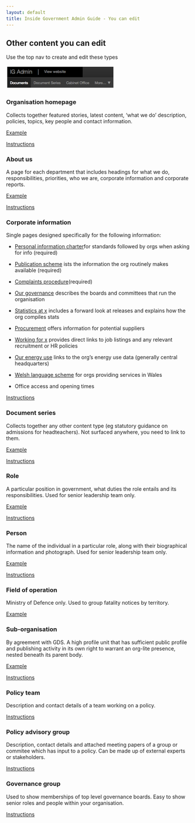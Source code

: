 ```yaml
---
layout: default
title: Inside Government Admin Guide - You can edit
---
```


## Other content you can edit

Use the top nav to create and edit these types

![You can edit 1](you-can-edit-1.png) 
   

### Organisation homepage

Collects together featured stories, latest content, ‘what we do’ description, policies, topics, key people and contact information.

[Example](https://www.gov.uk/dft)

[Instructions](homepage.html)


### About us

A page for each department that includes headings for what we do, responsibilities, priorities, who we are, corporate information and corporate reports.

[Example](https://www.gov.uk/government/organisations/department-for-transport/about)

[Instructions](homepage.html)


### Corporate information

Single pages designed specifically for the following information:

* [Personal information charter](https://www.gov.uk/government/organisations/department-for-transport/about/personal-information-charter)for standards followed by orgs when asking for info (required)

* [Publication scheme](https://www.gov.uk/government/organisations/department-for-transport/about/publication-scheme) ists the information the org routinely makes available (required)

* [Complaints procedure](https://www.gov.uk/government/organisations/department-for-transport/about/complaints-procedure)(required)

* [Our governance](https://www.gov.uk/government/organisations/foreign-commonwealth-office/about/our-governance) describes the boards and committees that run the organisation

* [Statistics at x](https://www.gov.uk/government/organisations/department-for-transport/about/statistics) includes a forward look at releases and explains how the org compiles stats

* [Procurement](https://www.gov.uk/government/organisations/ministry-of-defence/about/procurement) offers information for potential suppliers

* [Working for x](https://www.gov.uk/government/organisations/ministry-of-defence/about/recruitment) provides direct links to job listings and any relevant recruitment or HR policies

* [Our energy use](https://www.gov.uk/government/organisations/hm-revenue-customs/about/our-energy-use) links to the org’s energy use data (generally central headquarters)

* [Welsh language scheme](https://www.gov.uk/government/organisations/wales-office/about/welsh-language-scheme) for orgs providing services in Wales

* Office access and opening times

[Instructions](homepage.html)


### Document series

Collects together any other content type (eg statutory guidance on admissions for headteachers). Not surfaced anywhere, you need to link to them.

[Example](https://www.gov.uk/government/organisations/hm-revenue-customs/series/briefings)

[Instructions](document-series.html)


### Role

A particular position in government, what duties the role entails and its responsibilities. Used for senior leadership team only.

[Example](https://www.gov.uk/government/ministers/prime-minister)

[Instructions](people-and-roles.html)


### Person

The name of the individual in a particular role, along with their biographical information and photograph. Used for senior leadership team only.

[Example](https://www.gov.uk/government/people/david-cameron)

[Instructions](people-and-roles.html)


### Field of operation

Ministry of Defence only. Used to group fatality notices by territory.

[Example](https://www.gov.uk/government/fields-of-operation/afghanistan)


### Sub-organisation

By agreement with GDS. A high profile unit that has sufficient public profile and publishing activity in its own right to warrant an org-lite presence, nested beneath its parent body.

[Example](https://www.gov.uk/government/organisations/defence-equipment-and-support)

[Instructions](sub-organisation.html)


### Policy team

Description and contact details of a team working on a policy.

[Instructions](policy-team.html)


### Policy advisory group

Description, contact details and attached meeting papers of a group or commitee which has input to a policy. Can be made up of external experts or stakeholders.

[Instructions](policy-advisory-group.html)


### Governance group

Used to show memberships of top level governance boards. Easy to show senior roles and people within your organisation.

[Instructions](governance-group.html)


